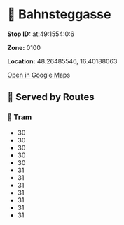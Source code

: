 # 🚉 Bahnsteggasse


**Stop ID:** at:49:1554:0:6

**Zone:** 0100

**Location:** 48.26485546, 16.40188063

[Open in Google Maps](https://www.google.com/maps?q=48.26485546,16.40188063)

## 🚆 Served by Routes

### 🚊 Tram
- 30
- 30
- 30
- 30
- 30
- 31
- 31
- 31
- 31
- 31
- 31
- 31